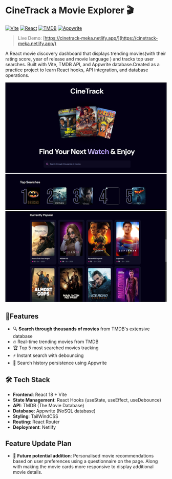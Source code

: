 # CineTrack a Movie Explorer 🎬

[![Vite](https://img.shields.io/badge/Vite-B73BFE?style=for-the-badge&logo=vite&logoColor=FFD62E)](https://vitejs.dev/)
[![React](https://img.shields.io/badge/React-20232A?style=for-the-badge&logo=react&logoColor=61DAFB)](https://reactjs.org/)
[![TMDB](https://img.shields.io/badge/TMDB-01D277?style=for-the-badge&logo=themoviedatabase&logoColor=white)](https://www.themoviedatabase.org/)
[![Appwrite](https://img.shields.io/badge/Appwrite-F02E65?style=for-the-badge&logo=appwrite&logoColor=white)](https://appwrite.io/)

> Live Demo: [https://cinetrack-meka.netlify.app/](https://cinetrack-meka.netlify.app/)

A React movie discovery dashboard that displays trending movies(with their rating score, year of release and movie language ) and tracks top user searches. Built with Vite, TMDB API, and Appwrite database.Created as a practice project to learn React hooks, API integration, and database operations.

![Main Page](/intermediate/react-projects/Movie-Application/screenshots/Main.png)
![Top 5 Searches](/intermediate/react-projects/Movie-Application/screenshots/Top5Searches.png)
![Trending Movies](/intermediate/react-projects/Movie-Application/screenshots/TrendingMovies.png)

## 👾Features
- 🔍 **Search through thousands of movies** from TMDB's extensive database
- 🔥 Real-time trending movies from TMDB
- 🏆 Top 5 most searched movies tracking
- ⚡ Instant search with debouncing
- 💾 Search history persistence using Appwrite

## 🛠 Tech Stack
- **Frontend**: React 18 + Vite
- **State Management**: React Hooks (useState, useEffect, useDebounce)
- **API**: TMDB (The Movie Database)
- **Database**: Appwrite (NoSQL database)
- **Styling**: TailWindCSS
- **Routing**: React Router
- **Deployment**: Netlify

## Feature Update Plan
- 🔮 **Future potential addition**: Personalised movie recommendations based on user preferences using a questionnaire on the page. Along with making the movie cards more responsive to display additional movie details.
